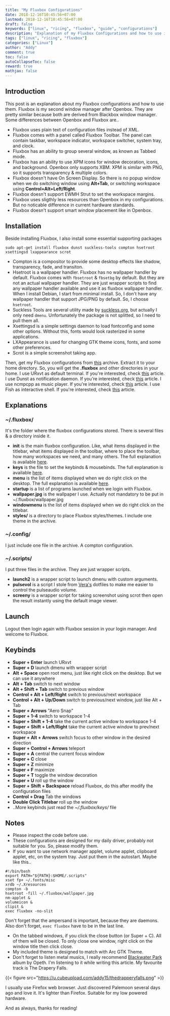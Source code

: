 ```yaml
---
title: "My Fluxbox Configurations"
date: 2018-12-16T10:45:56+07:00
lastmod: 2018-12-16T10:45:56+07:00
draft: false
keywords: ["linux", "ricing", "fluxbox", "guide", "configurations"]
description: "Explanation of my Fluxbox Configurations and how to use it"
tags: ["linux", "ricing", "fluxbox"]
categories: ["Linux"]
author: "Addy"
comment: true
toc: false
autoCollapseToc: false
reward: true
mathjax: false
---
```


## Introduction
This post is an explanation about my Fluxbox configurations and how to use them. Fluxbox is my second
window manager after Openbox. They are pretty similar because both are derived from Blackbox window
manager. Some differences between Openbox and Fluxbox are..

- Fluxbox uses plain text of configuration files instead of XML.
- Fluxbox comes with a panel called Fluxbox Toolbar. The panel can contain taskbar, workspace
indicator, workspace switcher, system tray, and clock.
- Fluxbox has an ability to group several window, as known as Tabbed mode.
- Fluxbox has an ability to use XPM icons for window decoration, icons, and background. Openbox only
supports XBM. XPM is similar with PNG, so it supports transparency & multiple colors.
- Fluxbox doesn't have On Screen Display. So there is no popup window when we do switching window
using **Alt+Tab**, or switching workspace using **Control+Alt+Left/Right**.
- Fluxbox doesn't support EWMH Strut to set the workspace margins.
- Fluxbox uses sligthly less resources than Openbox in my configurations. But no noticable difference
in current hardware standards.
- Fluxbox doesn't support smart window placement like in Openbox.

## Installation
Beside installing Fluxbox, I also install some essential supporting packages
``` shell
sudo apt-get install fluxbox dunst suckless-tools compton hsetroot xsettingsd lxappearance scrot
```

- Compton is a compositor to provide some desktop effects like shadow, transparency, fade, and
transiton.
- Hsetroot is a wallpaper handler. Fluxbox has no wallpaper handler by default. Fluxbox comes with
`fbsetroot` & `fbsetbg` by default. But they are not an actual wallpaper handler. They are just
wrapper scripts to find any wallpaper handler available and use it as fluxbox wallpaper handler.
When I install Debian, I start from minimal install. So, I don't have any wallpaper handler that
support JPG/PNG by default. So, I choose `hsetroot`.
- Suckless Tools are several utility made by [suckless.org](https://suckless.org), but actually I
only need `dmenu`. Unfortunately the package is not splitted, so I need to pull them all.
- Xsettingsd is a simple settings daemon to load fontconfig and some other options. Without this,
fonts would look rasterized in some applications.
- LXAppearance is used for changing GTK theme icons, fonts, and some other preferences.
- Scrot is a simple screenshot taking app.

Then, get my Fluxbox configurations from [this](/file/fluxbox.tar.gz) archive. Extract it to your
home directory. So, you will get the **.fluxbox** and other directories in your home.
I use URxvt as default terminal. If you're interested, check [this](/post/configuring-urxvt/) article.
I use Dunst as notification daemon. If you're interested, check [this](/post/dunst/) article.
I use ncmpcpp as music player. If you're interested, check [this](/post/configuring-ncmpcpp/) article.
I use Fish as interactive shell. If you're interested, check [this](/post/fish-shell/) article.

## Explanations

### ~/.fluxbox/
It's the folder where the fluxbox configurations stored. There is several files & a directory inside
it.

- **init** is the main fluxbox configuration. Like, what items displayed in the titlebar, what items
displayed in the toolbar, where to place the toolbar, how many workspaces we need, and many others.
The full explanation is available
[here](http://fluxbox-wiki.org/category/howtos/en/Editing_the_init_file.html).
- **keys** is the file to set the keybinds & mousebinds. The full explanation is available
[here](http://fluxbox-wiki.org/category/howtos/en/Keyboard_shortcuts.html).
- **menu** is the list of items displayed when we do right click on the desktop. The full explanation
is available
[here](http://fluxbox-wiki.org/category/howtos/en/Editing_the_menu.html).
- **startup** is a list of programs launched when we login with Fluxbox.
- **wallpaper.jpg** is the wallpaper I use. Actually not mandatory to be put in
~/.fluxbox/wallpaper.jpg
- **windowmenu** is the list of items displayed when we do right click on the titlebar.
- **styles/** is a directory to place Fluxbox styles/themes. I include one theme in the archive.

### ~/.config/
I just include one file in the archive. A compton configuration.

### ~/.scripts/
I put three files in the archive. They are just wrapper scripts.

- **launch2** is a wrapper script to launch dmenu with custom arguments.
- **pulsevol** is a script I stole from [Vera's](https://github.com/okitavera) dotfiles to make me
easier to control the pulseaudio volume.
- **screeny** is a wrapper script for taking screenshot using scrot then open the result instantly
using the default image viewer.

## Launch
Logout then login again with Fluxbox session in your login manager. And welcome to Fluxbox.

## Keybinds
- **Super + Enter** launch URxvt
- **Super + D** launch dmenu with wrapper script
- **Alt + Space** open root menu, just like right click on the desktop. But we can use it anywhere
- **Alt + Tab** switch to next window
- **Alt + Shift + Tab** switch to previous window
- **Control + Alt + Left/Right** switch to previous/next workspace
- **Control + Alt + Up/Down**  switch to previous/next window, just like Alt + Tab
- **Super + Arrows** "Aero Snap"
- **Super + 1-4** switch to workspace 1-4
- **Super + Shift + 1-4** take the current active window to workspace 1-4
- **Super + Shift + Left/Right** take the current active window to prev/next workspace
- **Super + Alt + Arrows** switch focus to other window in the desired direction
- **Super + Control + Arrows** teleport
- **Super + A** central the current focus window
- **Super + C** close
- **Super + Z** minimize
- **Super + F** maximize
- **Super + T** toggle the window decoration
- **Super + U** roll up the window
- **Super + Shift + Backspace** reload Fluxbox, do this after modify the configuration files
- **Control + Drag** Tab the windows
- **Double Click Titlebar** roll up the window
- ..More keybinds just read the *~/.fluxbox/keys/* file

## Notes
- Please inspect the code before use.
- These configurations are designed for my daily driver, probably not suitable for you.
So, please modify them.
- If you want to use network manager applet, volume applet, clipboard applet, etc, on the system
tray. Just put them in the autostart. Maybe like this..
```shell
#!/bin/bash
export PATH="${PATH}:$HOME/.scripts"
xset fp+ ~/.fonts/misc
xrdb ~/.Xresources
compton -b
hsetroot -fill ~/.fluxbox/wallpaper.jpg
nm-applet &
volumeicon &
clipit &
exec fluxbox -no-slit
```
Don't forget that the ampersand is important, because they are daemons. Also don't forget,
`exec fluxbox` have to be in the last line.

- On the tabbed windows, if you click the close button (or Super + C). All of them will be closed.
To only close one window, right click on the window title then click close.
- My included theme is designed to match with Arc GTK Theme.
- Don't forget to listen metal musics, I really recommend 
[Blackwater Park](https://www.youtube.com/playlist?list=PLINesDgSwsOoMyQtly8laF_gZ_k2Qk0Qh)
album by Opeth. I'm listening to it while writing this article. My favourite track is The
Drapery Falls.

{{< figure src="https://u.cubeupload.com/addy15/thedrapperyfalls.png" >}}

I usually use Firefox web browser. Just discovered Palemoon several days ago and love it. It's
lighter than Firefox. Suitable for my low powered hardware.

And as always, thanks for reading!
